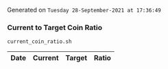Generated on `Tuesday 28-September-2021 at 17:36:49`

### Current to Target Coin Ratio
`current_coin_ratio.sh`

Date|Current|Target|Ratio
---|---|---|---
